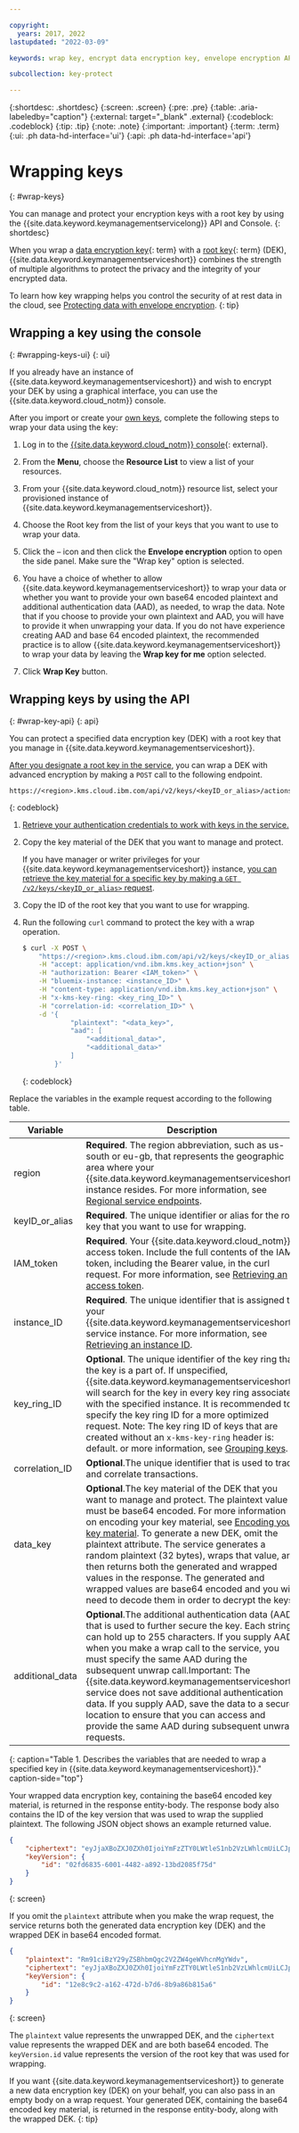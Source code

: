 ```yaml
---

copyright:
  years: 2017, 2022
lastupdated: "2022-03-09"

keywords: wrap key, encrypt data encryption key, envelope encryption API examples

subcollection: key-protect

---
```


{:shortdesc: .shortdesc}
{:screen: .screen}
{:pre: .pre}
{:table: .aria-labeledby="caption"}
{:external: target="_blank" .external}
{:codeblock: .codeblock}
{:tip: .tip}
{:note: .note}
{:important: .important}
{:term: .term}
{:ui: .ph data-hd-interface='ui'}
{:api: .ph data-hd-interface='api'}

# Wrapping keys
{: #wrap-keys}

You can manage and protect your encryption keys with a root key by using the
{{site.data.keyword.keymanagementservicelong}} API and Console.
{: shortdesc}

When you wrap a [data encryption key](#x4791827){: term} with a
[root key](#x6946961){: term} (DEK), {{site.data.keyword.keymanagementserviceshort}}
combines the strength of multiple algorithms to protect the privacy and the
integrity of your encrypted data.

To learn how key wrapping helps you control the security of at rest data in the
cloud, see
[Protecting data with envelope encryption](/docs/key-protect?topic=key-protect-envelope-encryption).
{: tip}

## Wrapping a key using the console
{: #wrapping-keys-ui}
{: ui}

If you already have an instance of {{site.data.keyword.keymanagementserviceshort}} and wish to encrypt your DEK by using a graphical interface, you can use the {{site.data.keyword.cloud_notm}} console.

After you import or create your [own keys](/docs/key-protect?topic=key-protect-create-root-keys),
complete the following steps to wrap your data using the key:

1. Log in to the [{{site.data.keyword.cloud_notm}} console](/login/){: external}.

2. From the **Menu**, choose the **Resource List** to view a list of your resources.

3. From your {{site.data.keyword.cloud_notm}} resource list, select your
    provisioned instance of {{site.data.keyword.keymanagementserviceshort}}.

4. Choose the Root key from the list of your keys that you want to use to wrap your data.

5. Click the `⋯` icon and then click the **Envelope encryption** option to open the side panel. Make sure the "Wrap key" option is selected.

7. You have a choice of whether to allow {{site.data.keyword.keymanagementserviceshort}} to wrap your data or whether you want to provide your own base64 encoded plaintext and additional authentication data (AAD), as needed, to wrap the data. Note that if you choose to provide your own plaintext and AAD, you will have to provide it when unwrapping your data. If you do not have experience creating AAD and base 64 encoded plaintext, the recommended practice is to allow {{site.data.keyword.keymanagementserviceshort}} to wrap your data by leaving the **Wrap key for me** option selected.

8. Click **Wrap Key** button.

## Wrapping keys by using the API
{: #wrap-key-api}
{: api}

You can protect a specified data encryption key (DEK) with a root key that you
manage in {{site.data.keyword.keymanagementserviceshort}}.

[After you designate a root key in the service](/docs/key-protect?topic=key-protect-create-root-keys),
you can wrap a DEK with advanced encryption by making a `POST` call to the
following endpoint.

```plaintext
https://<region>.kms.cloud.ibm.com/api/v2/keys/<keyID_or_alias>/actions/wrap
```
{: codeblock}

1. [Retrieve your authentication credentials to work with keys in the service.](/docs/key-protect?topic=key-protect-set-up-api)

2. Copy the key material of the DEK that you want to manage and protect.

    If you have manager or writer privileges for your
    {{site.data.keyword.keymanagementserviceshort}} instance,
    [you can retrieve the key material for a specific key by making a `GET /v2/keys/<keyID_or_alias>` request](/docs/key-protect?topic=key-protect-view-keys#view-keys-api).

3. Copy the ID of the root key that you want to use for wrapping.

4. Run the following `curl` command to protect the key with a wrap operation.

    ```sh
    $ curl -X POST \
        "https://<region>.kms.cloud.ibm.com/api/v2/keys/<keyID_or_alias>/actions/wrap" \
        -H "accept: application/vnd.ibm.kms.key_action+json" \
        -H "authorization: Bearer <IAM_token>" \
        -H "bluemix-instance: <instance_ID>" \
        -H "content-type: application/vnd.ibm.kms.key_action+json" \
        -H "x-kms-key-ring: <key_ring_ID>" \
        -H "correlation-id: <correlation_ID>" \
        -d '{
                "plaintext": "<data_key>",
                "aad": [
                    "<additional_data>",
                    "<additional_data>"
                ]
            }'
    ```
    {: codeblock}

Replace the variables in the example request according to the following table.

|Variable|Description|
|--- |--- |
|region|**Required**. The region abbreviation, such as us-south or eu-gb, that represents the geographic area where your {{site.data.keyword.keymanagementserviceshort}} instance resides. For more information, see [Regional service endpoints](/docs/key-protect?topic=key-protect-regions#service-endpoints).|
|keyID_or_alias|**Required**. The unique identifier or alias for the root key that you want to use for wrapping.|
|IAM_token|**Required**. Your {{site.data.keyword.cloud_notm}} access token. Include the full contents of the IAM token, including the Bearer value, in the curl request. For more information, see [Retrieving an access token](/docs/key-protect?topic=key-protect-retrieve-access-token).|
|instance_ID|**Required**. The unique identifier that is assigned to your {{site.data.keyword.keymanagementserviceshort}} service instance. For more information, see [Retrieving an instance ID](/docs/key-protect?topic=key-protect-retrieve-instance-ID).|
|key_ring_ID|**Optional**. The unique identifier of the key ring that the key is a part of. If unspecified, {{site.data.keyword.keymanagementserviceshort}} will search for the key in every key ring associated with the specified instance. It is recommended to specify the key ring ID for a more optimized request. Note: The key ring ID of keys that are created without an `x-kms-key-ring` header is: default. or more information, see [Grouping keys](/docs/key-protect?topic=key-protect-grouping-keys).|
|correlation_ID|**Optional**.The unique identifier that is used to track and correlate transactions.|
|data_key|**Optional**.The key material of the DEK that you want to manage and protect. The plaintext value must be base64 encoded. For more information on encoding your key material, see [Encoding your key material](/docs/key-protect?topic=key-protect-import-root-keys#how-to-encode-root-key-material). To generate a new DEK, omit the plaintext attribute. The service generates a random plaintext (32 bytes), wraps that value, and then returns both the generated and wrapped values in the response. The generated and wrapped values are base64 encoded and you will need to decode them in order to decrypt the keys.|
|additional_data|**Optional**.The additional authentication data (AAD) that is used to further secure the key. Each string can hold up to 255 characters. If you supply AAD when you make a wrap call to the service, you must specify the same AAD during the subsequent unwrap call.Important: The {{site.data.keyword.keymanagementserviceshort}} service does not save additional authentication data. If you supply AAD, save the data to a secure location to ensure that you can access and provide the same AAD during subsequent unwrap requests.|
{: caption="Table 1. Describes the variables that are needed to wrap a specified key in {{site.data.keyword.keymanagementserviceshort}}." caption-side="top"}

Your wrapped data encryption key, containing the base64 encoded key
material, is returned in the response entity-body. The response body also
contains the ID of the key version that was used to wrap the supplied
plaintext. The following JSON object shows an example returned value.

```json
{
    "ciphertext": "eyJjaXBoZXJ0ZXh0IjoiYmFzZTY0LWtleS1nb2VzLWhlcmUiLCJpdiI6IjRCSDlKREVmYU1RM3NHTGkiLCJ2ZXJzaW9uIjoiNC4wLjAiLCJoYW5kbGUiOiJ1dWlkLWdvZXMtaGVyZSJ9",
    "keyVersion": {
        "id": "02fd6835-6001-4482-a892-13bd2085f75d"
    }
}
```
{: screen}

If you omit the `plaintext` attribute when you make the wrap request, the
service returns both the generated data encryption key (DEK) and the wrapped
DEK in base64 encoded format.

```json
{
    "plaintext": "Rm91ciBzY29yZSBhbmQgc2V2ZW4geWVhcnMgYWdv",
    "ciphertext": "eyJjaXBoZXJ0ZXh0IjoiYmFzZTY0LWtleS1nb2VzLWhlcmUiLCJpdiI6IjRCSDlKREVmYU1RM3NHTGkiLCJ2ZXJzaW9uIjoiNC4wLjAiLCJoYW5kbGUiOiJ1dWlkLWdvZXMtaGVyZSJ9",
    "keyVersion": {
        "id": "12e8c9c2-a162-472d-b7d6-8b9a86b815a6"
    }
}
```
{: screen}

The `plaintext` value represents the unwrapped DEK, and the `ciphertext`
value represents the wrapped DEK and are both base64 encoded. The
`keyVersion.id` value represents the version of the root key that was used
for wrapping.

If you want {{site.data.keyword.keymanagementserviceshort}} to generate a
new data encryption key (DEK) on your behalf, you can also pass in an empty
body on a wrap request. Your generated DEK, containing the base64 encoded
key material, is returned in the response entity-body, along with the
wrapped DEK.
{: tip}


